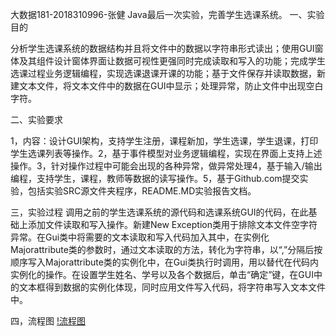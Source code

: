大数据181-2018310996-张健
Java最后一次实验，完善学生选课系统。
一、实验目的

分析学生选课系统的数据结构并且将文件中的数据以字符串形式读出；使用GUI窗体及其组件设计窗体界面让数据可视性更强同时完成读取和写入的功能；完成学生选课过程业务逻辑编程，实现选课退课开课的功能；基于文件保存并读取数据，新建文本文件，将文本文件中的数据在GUI中显示；处理异常，防止文件中出现空白字符。

二、实验要求

1，内容：设计GUI架构，支持学生注册，课程新加，学生选课，学生退课，打印学生选课列表等操作。2，基于事件模型对业务逻辑编程，实现在界面上支持上述操作。3，针对操作过程中可能会出现的各种异常，做异常处理4，基于输入/输出编程，支持学生，课程，教师等数据的读写操作。5，基于Github.com提交实验，包括实验SRC源文件夹程序，README.MD实验报告文档。

三，实验过程
调用之前的学生选课系统的源代码和选课系统GUI的代码，在此基础上添加文件读取和写入操作。新建New Exception类用于排除文本文件空字符异常。在Gui类中将需要的文本读取和写入代码加入其中，在实例化Majorattribute类的参数时，通过文本读取的方法，转化为字符串，以“,”分隔后按顺序写入Majorattribute类的实例化中，在Gui类执行时调用，用以替代在代码内实例化的操作。在设置学生姓名、学号以及各个数据后，单击“确定”键，在GUI中的文本框得到数据的实例化体现，同时应用文件写入代码，将字符串写入文本文件中。

四，流程图
[!流程图](https://github.com/gualler/Java-/blob/master/798bf3889c9979ee6362052948ce06d.png)

